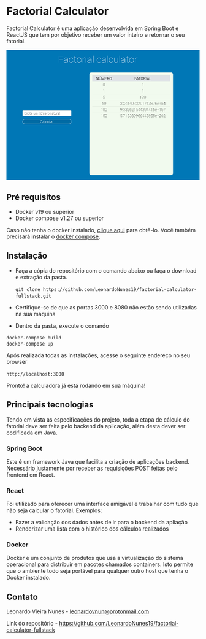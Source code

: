 # Factorial Calculator

Factorial Calculator é uma aplicação desenvolvida em Spring Boot e ReactJS que tem por objetivo receber um valor inteiro e retornar o seu fatorial.

![Factorial calculator interface](images/client_interface.png)

## Pré requisitos

- Docker v19 ou superior
- Docker compose v1.27 ou superior

Caso não tenha o docker instalado, [clique aqui](https://docs.docker.com/get-docker/) para obtê-lo. Você também precisará instalar o [docker compose](https://docs.docker.com/compose/install/).

## Instalação

- Faça a cópia do repositório com o comando abaixo ou faça o download e extração da pasta.

    `git clone https://github.com/LeonardoNunes19/factorial-calculator-fullstack.git`

- Certifique-se de que as portas 3000 e 8080 não estão sendo utilizadas na sua máquina

- Dentro da pasta, execute o comando

```
docker-compose build
docker-compose up
```

Após realizada todas as instalações, acesse o seguinte endereço no seu browser

`http://localhost:3000`

Pronto! a calculadora já está rodando em sua máquina!


## Principais tecnologias

Tendo em vista as especificações do projeto, toda a etapa de cálculo do fatorial deve ser feita pelo backend da aplicação, além desta dever ser codificada em Java.

### Spring Boot
Este é um framework Java que facilita a criação de aplicações backend. Necessário justamente por receber as requisições POST feitas pelo frontend em React.

### React
Foi utilizado para oferecer uma interface amigável e trabalhar com tudo que não seja calcular o fatorial. Exemplos:

- Fazer a validação dos dados antes de ir para o backend da apliação
- Renderizar uma lista com o histórico dos cálculos realizados

### Docker

Docker é um conjunto de produtos que usa a virtualização do sistema operacional para distribuir em pacotes chamados containers. Isto permite que o ambiente todo seja portável para qualquer outro host que tenha o Docker instalado.

## Contato

Leonardo Vieira Nunes - leonardovnun@protonmail.com

Link do repositório - https://github.com/LeonardoNunes19/factorial-calculator-fullstack